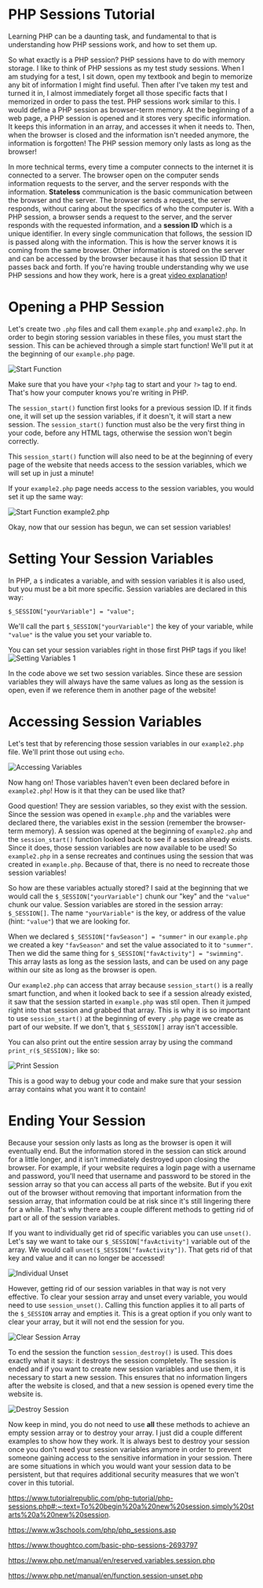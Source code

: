 # PHP Sessions Tutorial
Learning PHP can be a daunting task, and fundamental to that is understanding how PHP sessions work, and how to set them up. 

So what exactly is a PHP session? PHP sessions have to do with memory storage. I like to think of PHP sessions as my test study sessions. When I am studying for a test, I sit down, open my textbook and begin to memorize any bit of information I might find useful. Then after I've taken my test and turned it in, I almost immediately forget all those specific facts that I memorized in order to pass the test. PHP sessions work similar to this. I would define a PHP session as browser-term memory. At the beginning of a web page, a PHP session is opened and it stores very specific information. It keeps this information in an array, and accesses it when it needs to. Then, when the browser is closed and the information isn't needed anymore, the information is forgotten! The PHP session memory only lasts as long as the browser!

In more technical terms, every time a computer connects to the internet it is connected to a server. The browser open on the computer sends information requests to the server, and the server responds with the information. **Stateless** communication is the basic communication between the browser and the server. The browser sends a request, the server responds, without caring about the specifics of who the computer is. With a PHP session, a browser sends a request to the server, and the server responds with the requested information, and a **session ID** which is a unique identifier. In every single communication that follows, the session ID is passed along with the information. This is how the server knows it is coming from the same browser. Other information is stored on the server and can be accessed by the browser because it has that session ID that it passes back and forth. If you're having trouble understanding why we use PHP sessions and how they work, here is a great [video explanation](https://www.linkedin.com/learning/php-managing-persistent-sessions/how-php-sessions-work)!

# Opening a PHP Session
Let's create two `.php` files and call them `example.php` and `example2.php`. In order to begin storing session variables in these files, you must start the session. This can be achieved through a simple start function! We'll put it at the beginning of our `example.php` page.

![Start Function](start.png)

Make sure that you have your `<?php` tag to start and your `?>` tag to end. That's how your computer knows you're writing in PHP.

The `session_start()` function first looks for a previous session ID. If it finds one, it will set up the session variables, if it doesn't, it will start a new session. The `session_start()` function must also be the very first thing in your code, before any HTML tags, otherwise the session won't begin correctly.

This `session_start()` function will also need to be at the beginning of every page of the website that needs access to the session variables, which we will set up in just a minute!

If your `example2.php` page needs access to the session variables, you would set it up the same way:

![Start Function example2.php](start2.png)

Okay, now that our session has begun, we can set session variables!


# Setting Your Session Variables
In PHP, a `$` indicates a variable, and with session variables it is also used, but you must be a bit more specific. Session variables are declared in this way:

`$_SESSION["yourVariable"] = "value";`

We'll call the part `$_SESSION["yourVariable"]` the key of your variable, while `"value"` is the value you set your variable to.

You can set your session variables right in those first PHP tags if you like!
![Setting Variables 1](setVariables1.png)

In the code above we set two session variables. Since these are session variables they will always have the same values as long as the session is open, even if we reference them in another page of the website!

# Accessing Session Variables

Let's test that by referencing those session variables in our `example2.php` file. We'll print those out using `echo`.

![Accessing Variables](accessVariables.png)

Now hang on! Those variables haven't even been declared before in `example2.php`! How is it that they can be used like that?

Good question! They are session variables, so they exist with the session. Since the session was opened in `example.php` and the variables were declared there, the variables exist in the session (remember the browser-term memory). A session was opened at the beginning of `example2.php` and the `session_start()` function looked back to see if a session already exists. Since it does, those session variables are now available to be used! So `example2.php` in a sense recreates and continues using the session that was created in `example.php`. Because of that, there is no need to recreate those session variables!

So how are these variables actually stored? I said at the beginning that we would call the `$_SESSION["yourVariable"]` chunk our "key" and the `"value"` chunk our value. Session variables are stored in the session array: `$_SESSION[]`. The name `"yourVariable"` is the key, or address of the value (hint: `"value"`) that we are looking for.

When we declared `$_SESSION["favSeason"] = "summer"` in our `example.php` we created a key `"favSeason"` and set the value associated to it to `"summer"`. Then we did the same thing for `$_SESSION["favActivity"] = "swimming"`. This array lasts as long as the session lasts, and can be used on any page within our site as long as the browser is open.

Our `example2.php` can access that array because `session_start()` is a really smart function, and when it looked back to see if a session already existed, it saw that the session started in `example.php` was stil open. Then it jumped right into that session and grabbed that array. This is why it is so important to use `session_start()` at the beginning of every `.php` page we create as part of our website. If we don't, that `$_SESSION[]` array isn't accessible.

You can also print out the entire session array by using the command `print_r($_SESSION);` like so:

![Print Session](wholesession.png)

This is a good way to debug your code and make sure that your session array contains what you want it to contain!

# Ending Your Session
Because your session only lasts as long as the browser is open it will eventually end. But the information stored in the session can stick around for a little longer, and it isn't immediately destroyed upon closing the browser. For example, if your website requires a login page with a username and password, you'll need that username and password to be stored in the session array so that you can access all parts of the website. But if you exit out of the browser without removing that important information from the session array, that information could be at risk since it's still lingering there for a while. That's why there are a couple different methods to getting rid of part or all of the session variables.

If you want to individually get rid of specific variables you can use `unset()`. Let's say we want to take our `$_SESSION["favActivity"]` variable out of the array. We would call `unset($_SESSION["favActivity"])`. That gets rid of that key and value and it can no longer be accessed!

![Individual Unset](individualunset.png)

However, getting rid of our session variables in that way is not very effective. To clear your session array and unset every variable, you would need to use `session_unset()`. Calling this function applies it to all parts of the `$_SESSION` array and empties it. This is a great option if you only want to clear your array, but it will not end the session for you.

![Clear Session Array](clearsession.png)

To end the session the function `session_destroy()` is used. This does exactly what it says: it destroys the session completely. The session is ended and if you want to create new session variables and use them, it is necessary to start a new session. This ensures that no information lingers after the website is closed, and that a new session is opened every time the website is.

![Destroy Session](destroysession.png)

Now keep in mind, you do not need to use **all** these methods to achieve an empty session array or to destroy your array. I just did a couple different examples to show how they work. It is always best to destroy your session once you don't need your session variables anymore in order to prevent someone gaining access to the sensitive information in your session. There are some situations in which you would want your session data to be persistent, but that requires additional security measures that we won't cover in this tutorial. 







https://www.tutorialrepublic.com/php-tutorial/php-sessions.php#:~:text=To%20begin%20a%20new%20session,simply%20starts%20a%20new%20session.

https://www.w3schools.com/php/php_sessions.asp

https://www.thoughtco.com/basic-php-sessions-2693797

https://www.php.net/manual/en/reserved.variables.session.php

https://www.php.net/manual/en/function.session-unset.php